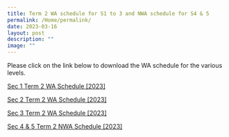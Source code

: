```yaml
---
title: Term 2 WA schedule for S1 to 3 and NWA schedule for S4 & 5
permalink: /Home/permalink/
date: 2023-03-16
layout: post
description: ""
image: ""
---
```

Please click on the link below to download the WA schedule for the various levels. <br>

[Sec 1 Term 2 WA Schedule  [2023]](/files/S1_2023%20Term%202%20Weighted%20Assessment%20Schedule.pdf) <br>

[Sec 2 Term 2 WA Schedule [2023]](/files/S2_2023%20Term%202%20Weighted%20Assessment%20Schedule.pdf) <br>

[Sec 3 Term 2 WA Schedule [2023]](/files/S3_2023%20Term%202%20Weighted%20Assessment%20Schedule.pdf)

[Sec 4 & 5 Term 2 NWA Schedule [2023]](/files/S4_5_2023%20Term%202%20Weighted%20Assessment%20Schedule.pdf)
